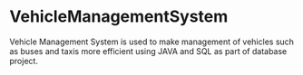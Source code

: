 # VehicleManagementSystem
Vehicle Management System is used to make management of vehicles such as buses and taxis more efficient using JAVA and SQL as part of database project.
